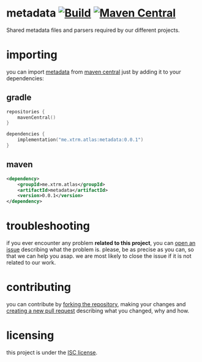 # metadata [![Build][badge-github-ci]][project-gradle-ci] [![Maven Central][badge-mvnc]][project-mvnc]

Shared metadata files and parsers required by our different projects.

# importing

you can import [metadata][project-url] from [maven central][mvnc] just by adding it to your dependencies:

## gradle

```kotlin
repositories {
    mavenCentral()
}

dependencies {
    implementation("me.xtrm.atlas:metadata:0.0.1")
}
```

## maven

```xml
<dependency>
    <groupId>me.xtrm.atlas</groupId>
    <artifactId>metadata</artifactId>
    <version>0.0.1</version>
</dependency>
```

# troubleshooting

if you ever encounter any problem **related to this project**, you can [open an issue][new-issue] describing what the
problem is. please, be as precise as you can, so that we can help you asap. we are most likely to close the issue if it
is not related to our work.

# contributing

you can contribute by [forking the repository][fork], making your changes and [creating a new pull request][new-pr]
describing what you changed, why and how.

# licensing

this project is under the [ISC license][project-license].


<!-- Links -->

[jvm]: https://adoptium.net "adoptium website"

[kotlin]: https://kotlinlang.org "kotlin website"

[rust]: https://rust-lang.org "rust website"

[mvnc]: https://repo1.maven.org/maven2/ "maven central website"

<!-- Project Links -->

[project-url]: https://github.com/atlas-fw/metadata "project github repository"

[fork]: https://github.com/atlas-fw/metadata/fork "fork this repository"

[new-pr]: https://github.com/atlas-fw/metadata/pulls/new "create a new pull request"

[new-issue]: https://github.com/atlas-fw/metadata/issues/new "create a new issue"

[project-mvnc]: https://maven-badges.herokuapp.com/maven-central/me.xtrm.atlas/metadata "maven central repository"

[project-gradle-ci]: https://github.com/atlas-fw/metadata/actions/workflows/gradle-ci.yml "gradle ci workflow"

[project-license]: https://github.com/atlas-fw/metadata/blob/trunk/LICENSE "LICENSE source file"

<!-- Badges -->

[badge-mvnc]: https://maven-badges.herokuapp.com/maven-central/me.xtrm.atlas/metadata/badge.svg "maven central badge"

[badge-github-ci]: https://github.com/atlas-fw/metadata/actions/workflows/build.yml/badge.svg?branch=trunk "github actions badge"
